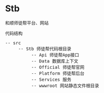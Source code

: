 # Stb
和顺师徒帮平台、网站


代码结构
<pre>-- src
     -- Stb 师徒帮代码根目录
          -- Api 师徒帮App接口
          -- Data 数据库上下文
          -- Official 师徒帮官网
          -- Platform 师徒帮后台
          -- Services 服务
          -- wwwroot 网站静态文件根目录
</pre>